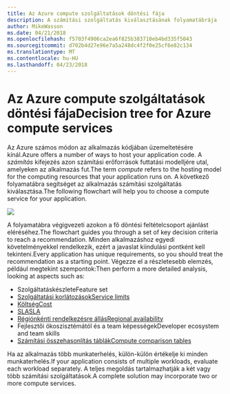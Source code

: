 ```yaml
---
title: Az Azure compute szolgáltatások döntési fája
description: A számítási szolgáltatás kiválasztásának folyamatábrája
author: MikeWasson
ms.date: 04/21/2018
ms.openlocfilehash: f5703f4906ca2ea6f825b383710eb4bd335f5043
ms.sourcegitcommit: d702b4d27e96e7a5a248dc4f2f0e25cf6e82c134
ms.translationtype: MT
ms.contentlocale: hu-HU
ms.lasthandoff: 04/23/2018
---
```

# <a name="decision-tree-for-azure-compute-services"></a><span data-ttu-id="5111b-103">Az Azure compute szolgáltatások döntési fája</span><span class="sxs-lookup"><span data-stu-id="5111b-103">Decision tree for Azure compute services</span></span>

<span data-ttu-id="5111b-104">Az Azure számos módon az alkalmazás kódjában üzemeltetésére kínál.</span><span class="sxs-lookup"><span data-stu-id="5111b-104">Azure offers a number of ways to host your application code.</span></span> <span data-ttu-id="5111b-105">A *számítás* kifejezés azon számítási erőforrások futtatási modelljére utal, amelyeken az alkalmazás fut.</span><span class="sxs-lookup"><span data-stu-id="5111b-105">The term *compute* refers to the hosting model for the computing resources that your application runs on.</span></span> <span data-ttu-id="5111b-106">A következő folyamatábra segítséget az alkalmazás számítási szolgáltatás kiválasztása.</span><span class="sxs-lookup"><span data-stu-id="5111b-106">The following flowchart will help you to choose a compute service for your application.</span></span>
 
![](../images/compute-decision-tree.svg)

<span data-ttu-id="5111b-107">A folyamatábra végigvezeti azokon a fő döntési feltételcsoport ajánlást eléréséhez.</span><span class="sxs-lookup"><span data-stu-id="5111b-107">The flowchart guides you through a set of key decision criteria to reach a recommendation.</span></span> <span data-ttu-id="5111b-108">Minden alkalmazáshoz egyedi követelményekkel rendelkezik, ezért a javaslat kiindulási pontként kell tekinteni.</span><span class="sxs-lookup"><span data-stu-id="5111b-108">Every application has unique requirements, so you should treat the recommendation as a starting point.</span></span> <span data-ttu-id="5111b-109">Végezze el a részletesebb elemzés, például megtekint szempontok:</span><span class="sxs-lookup"><span data-stu-id="5111b-109">Then perform a more detailed analysis, looking at aspects such as:</span></span>
 
- <span data-ttu-id="5111b-110">Szolgáltatáskészlete</span><span class="sxs-lookup"><span data-stu-id="5111b-110">Feature set</span></span>
- [<span data-ttu-id="5111b-111">Szolgáltatási korlátozások</span><span class="sxs-lookup"><span data-stu-id="5111b-111">Service limits</span></span>](/azure/azure-subscription-service-limits)
- [<span data-ttu-id="5111b-112">Költség</span><span class="sxs-lookup"><span data-stu-id="5111b-112">Cost</span></span>](https://azure.microsoft.com/pricing/)
- [<span data-ttu-id="5111b-113">SLA</span><span class="sxs-lookup"><span data-stu-id="5111b-113">SLA</span></span>](https://azure.microsoft.com/support/legal/sla/)
- [<span data-ttu-id="5111b-114">Régiónkénti rendelkezésre állás</span><span class="sxs-lookup"><span data-stu-id="5111b-114">Regional availability</span></span>](https://azure.microsoft.com/global-infrastructure/services/)
- <span data-ttu-id="5111b-115">Fejlesztői ökoszisztémától és a team képességek</span><span class="sxs-lookup"><span data-stu-id="5111b-115">Developer ecosystem and team skills</span></span>
- [<span data-ttu-id="5111b-116">Számítási összehasonlítás táblák</span><span class="sxs-lookup"><span data-stu-id="5111b-116">Compute comparison tables</span></span>](./compute-comparison.md)

<span data-ttu-id="5111b-117">Ha az alkalmazás több munkaterhelés, külön-külön értékelje ki minden munkaterhelés.</span><span class="sxs-lookup"><span data-stu-id="5111b-117">If your application consists of multiple workloads, evaluate each workload separately.</span></span> <span data-ttu-id="5111b-118">A teljes megoldás tartalmazhatják a két vagy több számítási szolgáltatások.</span><span class="sxs-lookup"><span data-stu-id="5111b-118">A complete solution may incorporate two or more compute services.</span></span>

